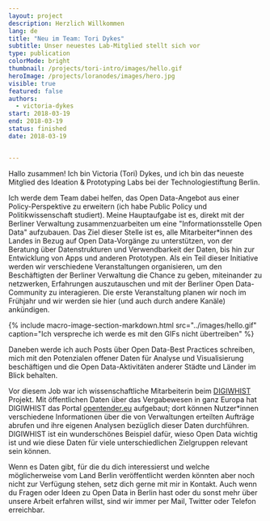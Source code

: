 ```yaml
---
layout: project
description: Herzlich Willkommen
lang: de
title: "Neu im Team: Tori Dykes"
subtitle: Unser neuestes Lab-Mitglied stellt sich vor
type: publication
colorMode: bright
thumbnail: /projects/tori-intro/images/hello.gif
heroImage: /projects/loranodes/images/hero.jpg
visible: true
featured: false
authors:
  - victoria-dykes
start: 2018-03-19
end: 2018-03-19
status: finished
date: 2018-03-19


---
```




Hallo zusammen! Ich bin Victoria (Tori) Dykes, und ich bin das neueste Mitglied des Ideation & Prototyping Labs bei der Technologiestiftung Berlin.

Ich werde dem Team dabei helfen, das Open Data-Angebot aus einer Policy-Perspektive zu erweitern (ich habe Public Policy und Politikwissenschaft studiert). Meine Hauptaufgabe ist es, direkt mit der Berliner Verwaltung zusammenzuarbeiten um eine "Informationsstelle Open Data" aufzubauen. Das Ziel dieser Stelle ist es, alle Mitarbeiter\*innen des Landes in Bezug auf Open Data-Vorgänge zu unterstützen, von der Beratung über Datenstrukturen und Verwendbarkeit der Daten, bis hin zur Entwicklung von Apps und anderen Prototypen. Als ein Teil dieser Initiative werden wir verschiedene Veranstaltungen organisieren, um den Beschäftigten der Berliner Verwaltung die Chance zu geben, miteinander zu netzwerken, Erfahrungen auszutauschen und mit der Berliner Open Data-Community zu interagieren. Die erste Veranstaltung planen wir noch im Frühjahr und wir werden sie hier (und auch durch andere Kanäle) ankündigen.

{% include macro-image-section-markdown.html src="../images/hello.gif" caption="Ich verspreche ich werde es mit den GIFs nicht übertreiben" %}

Daneben werde ich auch Posts über Open Data-Best Practices schreiben, mich mit den Potenzialen offener Daten für Analyse und Visualisierung beschäftigen und die Open Data-Aktivitäten anderer Städte und Länder im Blick behalten.

Vor diesem Job war ich wissenschaftliche Mitarbeiterin beim [DIGIWHIST](http://digiwhist.eu) Projekt. Mit öffentlichen Daten über das Vergabewesen in ganz Europa hat DIGIWHIST das Portal [opentender.eu](http://opentender.eu) aufgebaut; dort können Nutzer\*innen verschiedene Informationen über die von Verwaltungen erteilten Aufträge abrufen und ihre eigenen Analysen bezüglich dieser Daten durchführen. DIGIWHIST ist ein wunderschönes Beispiel dafür, wieso Open Data wichtig ist und wie diese Daten für viele unterschiedlichen Zielgruppen relevant sein können.

Wenn es Daten gibt, für die du dich interessierst und welche möglicherweise vom Land Berlin veröffentlicht werden könnten aber noch nicht zur Verfügung stehen, setz dich gerne mit mir in Kontakt. Auch wenn du Fragen oder Ideen zu Open Data in Berlin hast oder du sonst mehr über unsere Arbeit erfahren willst, sind wir immer per Mail, Twitter oder Telefon erreichbar.



